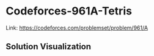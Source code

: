 # Codeforces-961A-Tetris
Link: https://codeforces.com/problemset/problem/961/A
## Solution Visualization
